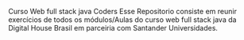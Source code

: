 Curso Web full stack java Coders
Esse Repositorio consiste em reunir exercícios de todos os módulos/Aulas do curso web full stack java da Digital House Brasil em parceiria com Santander Universidades.
